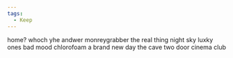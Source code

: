 ```yaml
---
tags:
  - Keep
---
```


home? whoch
yhe andwer
monreygrabber
the real thing
night sky
luxky ones
bad mood
chlorofoam
a brand new day
the cave two door cinema club